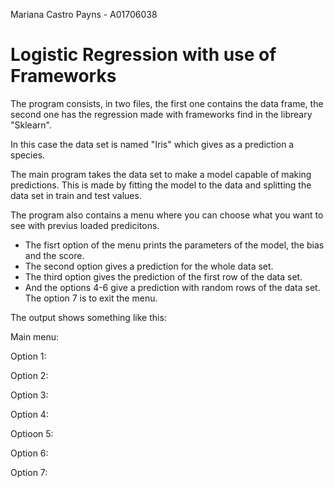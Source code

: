 Mariana Castro Payns - A01706038

# Logistic Regression with use of Frameworks

The program consists, in two files, the first one contains the data frame, the second one has the regression made with frameworks find in the libreary "Sklearn". 

In this case the data set is named "Iris" which gives as a prediction a species.

The main program takes the data set to make a model capable of making predictions. This is made by fitting the model to the data and splitting the data set in train and test values. 

The program also contains a menu where you can choose what you want to see with previus loaded predicitons. 

- The fisrt option of the menu prints the parameters of the model, the bias and the score. 
- The second option gives a prediction for the whole data set. 
- The third option gives the prediction of the first row of the data set.
-  And the options 4-6 give a prediction with random rows of the data set. The option 7 is to exit the menu. 

The output shows something like this:

Main menu:



Option 1:



Option 2:



Option 3:



Option 4:



Optioon 5:



Option 6:



Option 7:


